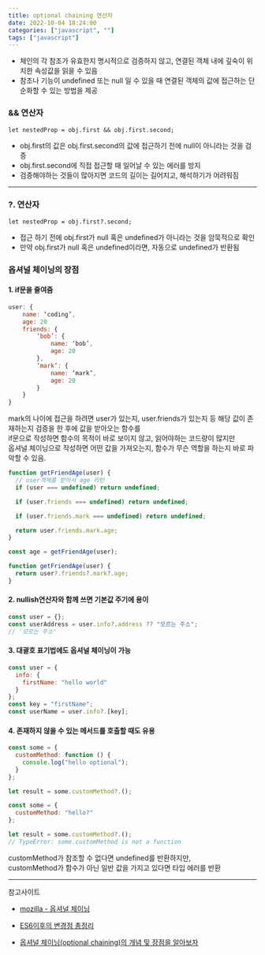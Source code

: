 ```yaml
---
title: optional chaining 연산자
date: 2022-10-04 18:24:00
categories: ["javascript", ""]
tags: ["javascript"]
---
```


- 체인의 각 참조가 유효한지 명시적으로 검증하지 않고, 연결된 객체 내에 깊숙이 위치한 속성값을 읽을 수 있음
- 참조나 기능이 undefined 또는 null 일 수 있을 때 연결된 객체의 값에 접근하는 단순화할 수 있는 방법을 제공

### && 연산자

`let nestedProp = obj.first && obj.first.second;`

- obj.first의 값은 obj.first.second의 값에 접근하기 전에 null이 아니라는 것을 검증
- obj.first.second에 직접 접근할 때 일어날 수 있는 에러를 방지
- 검증해야하는 것들이 많아지면 코드의 길이는 길어지고, 해석하기가 어려워짐

---

### ?. 연산자

`let nestedProp = obj.first?.second;`

- 접근 하기 전에 obj.first가 null 혹은 undefined가 아니라는 것을 암묵적으로 확인
- 만약 obj.first가 null 혹은 undefined이라면, 자동으로 undefined가 반환됨

### 옵셔널 체이닝의 장점

#### 1. if문을 줄여줌

```js
user: {
	name: ‘coding’,
	age: 20
	friends: {
		‘bob’: {
			name: ‘bob’,
			age: 20
		},
		‘mark’: {
			name: ‘mark’,
			age: 20
		}
	}
}
```

mark의 나이에 접근을 하려면 user가 있는지, user.friends가 있는지 등 해당 값이 존재하는지 검증을 한 후에 값을 받아오는 함수를  
if문으로 작성하면 함수의 목적이 바로 보이지 않고, 읽어야하는 코드량이 많지만  
옵셔널 체이닝으로 작성하면 어떤 값을 가져오는지, 함수가 무슨 역할을 하는지 바로 파악할 수 있음.

```js
function getFriendAge(user) {
  // user객체를 받아서 age 리턴
  if (user === undefined) return undefined;

  if (user.friends === undefined) return undefined;

  if (user.friends.mark === undefined) return undefined;

  return user.friends.mark.age;
}

const age = getFriendAge(user);
```

```js
function getFriendAge(user) {
  return user?.friends?.mark?.age;
}
```

#### 2. nullish연산자와 함께 쓰면 기본값 주기에 용이

```js
const user = {};
const userAddress = user.info?.address ?? "모르는 주소";
// '모르는 주소'
```

#### 3. 대괄호 표기법에도 옵셔널 체이닝이 가능

```js
const user = {
  info: {
    firstName: "hello world"
  }
};
const key = "firstName";
const userName = user.info?.[key];
```

#### 4. 존재하지 않을 수 있는 메서드를 호출할 때도 유용

```js
const some = {
  customMethod: function () {
    console.log("hello optional");
  }
};

let result = some.customMethod?.();
```

```js
const some = {
  customMethod: "hello?"
};

let result = some.customMethod?.();
// TypeError: some.customMethod is not a function
```

customMethod가 참조할 수 없다면 undefined를 반환하지만,  
customMethod가 함수가 아닌 일반 값을 가지고 있다면 타입 에러를 반환

---

참고사이트

- [mozilla - 옵셔널 체이닝](https://developer.mozilla.org/ko/docs/Web/JavaScript/Reference/Operators/Optional_chaining)

- [ES6이후의 변경점 총정리](https://teamdable.github.io/techblog/after-es6)

- [옵셔널 체이닝(optional chaining)의 개념 및 장점을 알아보자](https://coding-farmer.tistory.com/4)

